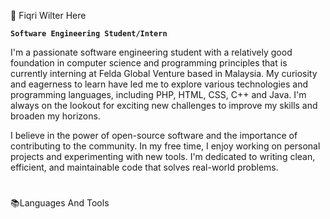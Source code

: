 👋 Fiqri Wilter Here

**`Software Engineering Student/Intern`**

I'm a passionate software engineering student with a relatively good foundation in computer science and programming principles that is currently interning at Felda Global Venture based in Malaysia. My curiosity and eagerness to learn have led me to explore various technologies and programming languages, including PHP, HTML, CSS, C++ and Java. I'm always on the lookout for exciting new challenges to improve my skills and broaden my horizons.

I believe in the power of open-source software and the importance of contributing to the community. In my free time, I enjoy working on personal projects and experimenting with new tools. I'm dedicated to writing clean, efficient, and maintainable code that solves real-world problems.
#
📚Languages And Tools

